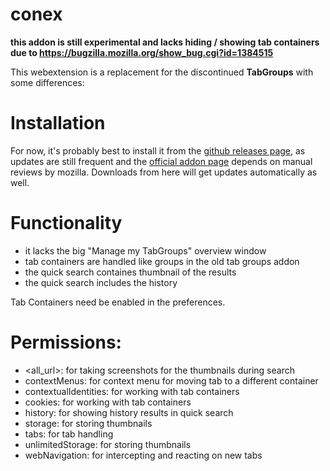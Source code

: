 # conex
**this addon is still experimental and lacks hiding / showing tab containers due to https://bugzilla.mozilla.org/show_bug.cgi?id=1384515**

This webextension is a replacement for the discontinued <b>TabGroups</b> with some differences:

# Installation

For now, it's probably best to install it from the [github releases page](https://github.com/kesselborn/conex/releases),
as updates are still frequent and the [official addon page](https://addons.mozilla.org/en-us/firefox/addon/conex/)
depends on manual reviews by mozilla. Downloads from here will get updates automatically as well.

# Functionality

- it lacks the big "Manage my TabGroups" overview window
- tab containers are handled like groups in the old tab groups addon
- the quick search containes thumbnail of the results
- the quick search includes the history

Tab Containers need be enabled in the preferences.

# Permissions:

- <all_url>: for taking screenshots for the thumbnails during search
- contextMenus: for context menu for moving tab to a different container
- contextualIdentities: for working with tab containers
- cookies: for working with tab containers
- history: for showing history results in quick search
- storage: for storing thumbnails
- tabs: for tab handling
- unlimitedStorage: for storing thumbnails
- webNavigation: for intercepting and reacting on new tabs

